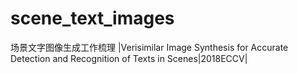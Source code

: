 # scene_text_images
场景文字图像生成工作梳理
|Verisimilar Image Synthesis for Accurate Detection and Recognition of Texts in Scenes|2018ECCV|

